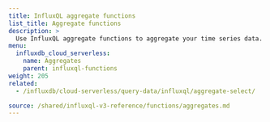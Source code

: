 ```yaml
---
title: InfluxQL aggregate functions
list_title: Aggregate functions
description: >
  Use InfluxQL aggregate functions to aggregate your time series data.
menu:
  influxdb_cloud_serverless:
    name: Aggregates
    parent: influxql-functions
weight: 205
related:
  - /influxdb/cloud-serverless/query-data/influxql/aggregate-select/

source: /shared/influxql-v3-reference/functions/aggregates.md
---
```

